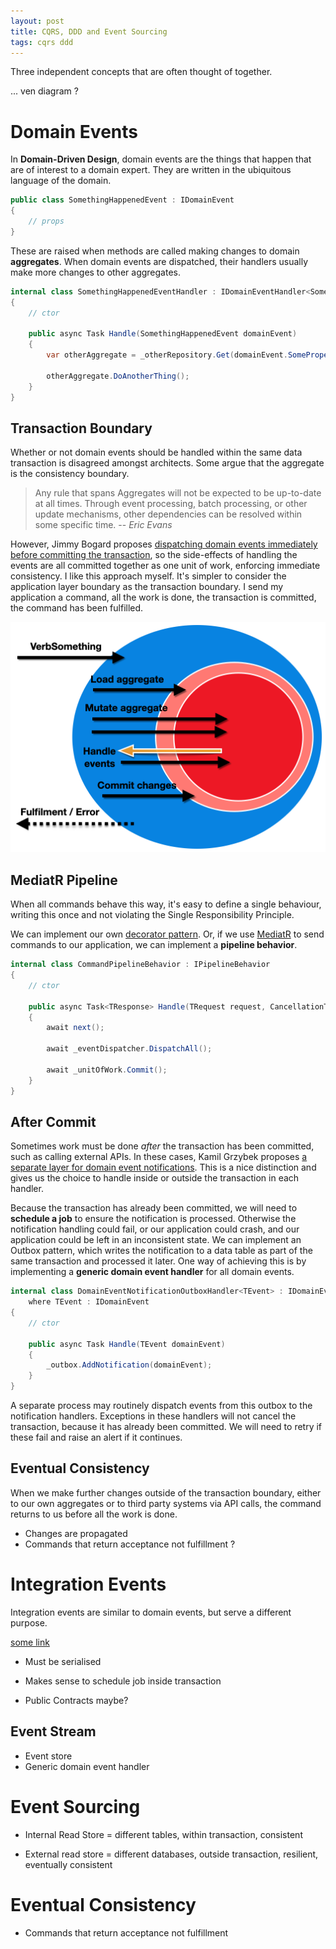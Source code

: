 ```yaml
---
layout: post
title: CQRS, DDD and Event Sourcing
tags: cqrs ddd
---
```


Three independent concepts that are often thought of together.

... ven diagram ?

# Domain Events

In **Domain-Driven Design**, domain events are the things that happen that are of interest to a domain expert. They are written in the ubiquitous language of the domain.

```c#
public class SomethingHappenedEvent : IDomainEvent
{
    // props
}
```

These are raised when methods are called making changes to domain **aggregates**. When domain events are dispatched, their handlers usually make more changes to other aggregates.

```c#
internal class SomethingHappenedEventHandler : IDomainEventHandler<SomethingHappenedEvent>
{
    // ctor

    public async Task Handle(SomethingHappenedEvent domainEvent)
    {
        var otherAggregate = _otherRepository.Get(domainEvent.SomeProperty);

        otherAggregate.DoAnotherThing();
    }
}
```

## Transaction Boundary

Whether or not domain events should be handled within the same data transaction is disagreed amongst architects. Some argue that the aggregate is the consistency boundary.

> Any rule that spans Aggregates will not be expected to be up-to-date at all times. Through event processing, batch processing, or other update mechanisms, other dependencies can be resolved within some specific time.
> -- <cite>Eric Evans</cite>

However, Jimmy Bogard proposes [dispatching domain events immediately before committing the transaction](https://lostechies.com/jimmybogard/2014/05/13/a-better-domain-events-pattern/), so the side-effects of handling the events are all committed together as one unit of work, enforcing immediate consistency. I like this approach myself. It's simpler to consider the application layer boundary as the transaction boundary. I send my application a command, all the work is done, the transaction is committed, the command has been fulfilled.

![CQRS command sequence-ish diagram](/images/diagrams/sequence-ish-command.png)

## MediatR Pipeline

When all commands behave this way, it's easy to define a single behaviour, writing this once and not violating the Single Responsibility Principle.

We can implement our own [decorator pattern](https://www.dofactory.com/net/decorator-design-pattern). Or, if we use [MediatR](https://github.com/jbogard/MediatR) to send commands to our application, we can implement a **pipeline behavior**.

```c#
internal class CommandPipelineBehavior : IPipelineBehavior
{
    // ctor

    public async Task<TResponse> Handle(TRequest request, CancellationToken cancellationToken, RequestHandlerDelegate<TResponse> next)
    {
        await next();

        await _eventDispatcher.DispatchAll();

        await _unitOfWork.Commit();
    }
}
```

## After Commit

Sometimes work must be done *after* the transaction has been committed, such as calling external APIs. In these cases, Kamil Grzybek proposes [a separate layer for domain event notifications](http://www.kamilgrzybek.com/design/how-to-publish-and-handle-domain-events/). This is a nice distinction and gives us the choice to handle inside or outside the transaction in each handler.

Because the transaction has already been committed, we will need to **schedule a job** to ensure the notification is processed. Otherwise the notification handling could fail, or our application could crash, and our application could be left in an inconsistent state. We can implement an Outbox pattern, which writes the notification to a data table as part of the same transaction and processed it later. One way of achieving this is by implementing a **generic domain event handler** for all domain events.

```c#
internal class DomainEventNotificationOutboxHandler<TEvent> : IDomainEventHandler<TEvent>
    where TEvent : IDomainEvent
{
    // ctor

    public async Task Handle(TEvent domainEvent)
    {
        _outbox.AddNotification(domainEvent);
    }
}
```

A separate process may routinely dispatch events from this outbox to the notification handlers. Exceptions in these handlers will not cancel the transaction, because it has already been committed. We will need to retry if these fail and raise an alert if it continues.

## Eventual Consistency

When we make further changes outside of the transaction boundary, either to our own aggregates or to third party systems via API calls, the command returns to us before all the work is done.

- Changes are propagated
- Commands that return acceptance not fulfillment ?

# Integration Events

Integration events are similar to domain events, but serve a different purpose.

[some link](https://docs.microsoft.com/en-us/dotnet/architecture/microservices/microservice-ddd-cqrs-patterns/domain-events-design-implementation#domain-events-versus-integration-events)

- Must be serialised
- Makes sense to schedule job inside transaction

- Public Contracts maybe?

## Event Stream

- Event store
- Generic domain event handler

# Event Sourcing

- Internal Read Store = different tables, within transaction, consistent

- External read store = different databases, outside transaction, resilient, eventually consistent

# Eventual Consistency

- Commands that return acceptance not fulfillment
